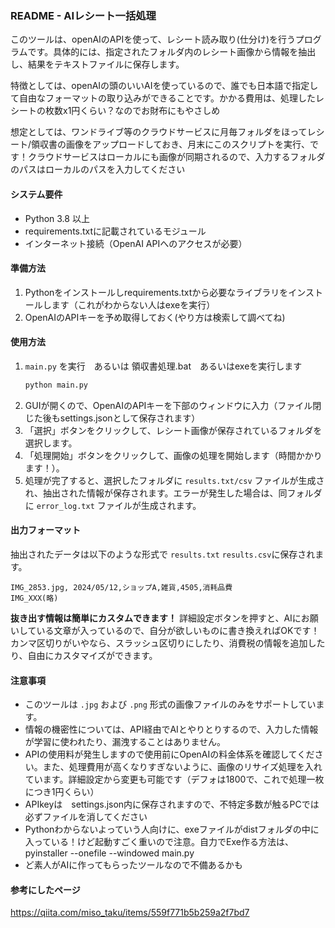 ### README - AIレシート一括処理

このツールは、openAIのAPIを使って、レシート読み取り(仕分け)を行うプログラムです。具体的には、指定されたフォルダ内のレシート画像から情報を抽出し、結果をテキストファイルに保存します。

特徴としては、openAIの頭のいいAIを使っているので、誰でも日本語で指定して自由なフォーマットの取り込みができることです。かかる費用は、処理したレシートの枚数x1円くらい？なのでお財布にもやさしめ

想定としては、ワンドライブ等のクラウドサービスに月毎フォルダをほってレシート/領収書の画像をアップロードしておき、月末にこのスクリプトを実行、です！クラウドサービスはローカルにも画像が同期されるので、入力するフォルダのパスはローカルのパスを入力してください

#### システム要件
- Python 3.8 以上
- requirements.txtに記載されているモジュール
- インターネット接続（OpenAI APIへのアクセスが必要）

#### 準備方法
1. Pythonをインストールしrequirements.txtから必要なライブラリをインストールします（これがわからない人はexeを実行）
2. OpenAIのAPIキーを予め取得しておく(やり方は検索して調べてね)

#### 使用方法
1. `main.py` を実行　あるいは 領収書処理.bat　あるいはexeを実行します
   ```bash
   python main.py
   ```
2. GUIが開くので、OpenAIのAPIキーを下部のウィンドウに入力（ファイル閉じた後もsettings.jsonとして保存されます）
3. 「選択」ボタンをクリックして、レシート画像が保存されているフォルダを選択します。
4. 「処理開始」ボタンをクリックして、画像の処理を開始します（時間かかります！）。
5. 処理が完了すると、選択したフォルダに `results.txt/csv` ファイルが生成され、抽出された情報が保存されます。エラーが発生した場合は、同フォルダに `error_log.txt` ファイルが生成されます。

#### 出力フォーマット
抽出されたデータは以下のような形式で `results.txt` `results.csv`に保存されます。
```
IMG_2853.jpg, 2024/05/12,ショップA,雑貨,4505,消耗品費
IMG_XXX(略)
```
**抜き出す情報は簡単にカスタムできます！**
詳細設定ボタンを押すと、AIにお願いしている文章が入っているので、自分が欲しいものに書き換えればOKです！カンマ区切りがいやなら、スラッシュ区切りにしたり、消費税の情報を追加したり、自由にカスタマイズができます。

#### 注意事項
- このツールは `.jpg` および `.png` 形式の画像ファイルのみをサポートしています。
- 情報の機密性については、API経由でAIとやりとりするので、入力した情報が学習に使われたり、漏洩することはありません。
- APIの使用料が発生しますので使用前にOpenAIの料金体系を確認してください。また、処理費用が高くなりすぎないように、画像のリサイズ処理を入れています。詳細設定から変更も可能です（デフォは1800で、これで処理一枚につき1円くらい）
- APIkeyは　settings.json内に保存されますので、不特定多数が触るPCでは必ずファイルを消してください
- Pythonわからないよっていう人向けに、exeファイルがdistフォルダの中に入っている！けど起動すごく重いので注意。自力でExe作る方法は、pyinstaller --onefile --windowed main.py
- ど素人がAIに作ってもらったツールなので不備あるかも

#### 参考にしたページ
https://qiita.com/miso_taku/items/559f771b5b259a2f7bd7

